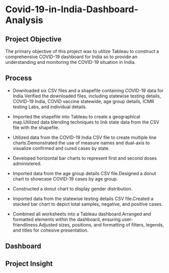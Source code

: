 # Covid-19-in-India-Dashboard-Analysis
## Project Objective
The primary objective of this project was to utilize Tableau to construct a comprehensive COVID-19 dashboard for India so to provide an understanding and monitoring the COVID-19 situation in India.

## Process
* Downloaded six CSV files and a shapefile containing COVID-19 data for India.Verified the downloaded files, including statewise testing details, COVID-19 India, COVID vaccine statewide, age group details, ICMR testing Labs, and individual details.

* Imported the shapefile into Tableau to create a geographical map.Utilized data blending techniques to link state data from the CSV file with the shapefile.

* Utilized data from the COVID-19 India CSV file to create multiple line charts.Demonstrated the use of measure names and dual-axis to visualize confirmed and cured cases by state.

* Developed horizontal bar charts to represent first and second doses administered.

* Imported data from the age group details CSV file.Designed a donut chart to showcase COVID-19 cases by age group.

* Constructed a donut chart to display gender distribution.

* Imported data from the statewise testing details CSV file.Created a stacked bar chart to depict total samples, negative, and positive cases.

* Combined all worksheets into a Tableau dashboard.Arranged and formatted elements within the dashboard, ensuring user-friendliness.Adjusted sizes, positions, and formatting of filters, legends, and titles for cohesive presentation.

## Dashboard


## Project Insight
